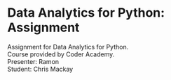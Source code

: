# Data Analytics for Python: Assignment
 Assignment for Data Analytics for Python. <br>Course provided by Coder Academy. <br>Presenter: Ramon<br>Student: Chris Mackay
